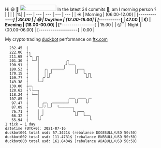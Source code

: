 Hi :smiley: :wave: <img src="https://jojoee.jojoee.com/api/utcnow" width="120" height="20">
In the latest 34 commits :bug:, am I morning person ? 
| | | | |%|
| --- | --- | --- | --- | --- |
| :sunny: | Morning | (06.00-12.00] | [*******-------------] | 38.00 |
| :satisfied: | Daytime | (12.00-18.00] | [*********-----------] | 47.00 |
| :moon: | Evening | (18.00-00.00] | [***-----------------] | 15.00 |
| :sleeping: | Night | (00.00-06.00] | [--------------------] | 0.00 |

My crypto trading [duckbot](https://github.com/jojoee/duckbot) performance on [ftx.com](https://ftx.com/#a=13144711)
```
  232.45  ┤
  222.06  ┤╮
  211.68  ┤╰╮ ╭╮
  201.30  ┤ ╰─╯│            ╭╮
  190.91  ┤    │           ╭╯╰──╮
  180.53  ┤    │  ╭╮ ╭─────╯    │╭──╮
  170.15  ┤    │  ││╭╯          ╰╯  ╰╮╭╮
  159.77  ┤    │ ╭╯╰╯                ╰╯╰
  149.38  ┤    ╰─╯
  139.00  ┼─╮
  128.62  ┤╰╰──╮
  118.24  ┤ ╰──│
  107.85  ┤    │             ╭──╮╭───╮╭─
   97.47  ┤    │ ╭─╮ ╭───────╯  ╰╯   ╰╯
   87.09  ┤    ╰─╯╯╰─╯  ╰──────╮
   76.71  ┤    │ │             ╰╮╭──╮
   66.32  ┤    │╭╯              ╰╯  ╰──╮
   55.94  ┤    ╰╯                      ╰
1 tick = 1 day
datetime (UTC+0): 2021-07-16
duckbot001 total usd: 57.3421$ (rebalance DOGEBULL/USD 50:50)
duckbot002 total usd: 111.4731$ (rebalance BNBBULL/USD 50:50)
duckbot003 total usd: 161.8434$ (rebalance ADABULL/USD 50:50)
```

